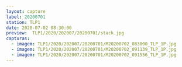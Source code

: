 ```yaml
---
layout: capture
label: 20200701
station: TLP1
date: 2020-07-02 08:30:00
preview:  TLP1/2020/202007/20200701/stack.jpg
capturas:
  - imagem: TLP1/2020/202007/20200701/M20200702_083000_TLP_1P.jpg
  - imagem: TLP1/2020/202007/20200701/M20200702_091139_TLP_1P.jpg
  - imagem: TLP1/2020/202007/20200701/M20200702_091556_TLP_1P.jpg
---
```


